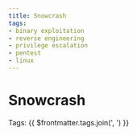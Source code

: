 ```yaml
---
title: Snowcrash
tags:
- binary exploitation
- reverse engineering
- privilege escalation
- pentest
- linux
---
```


# Snowcrash

Tags: {{ $frontmatter.tags.join(', ') }}
